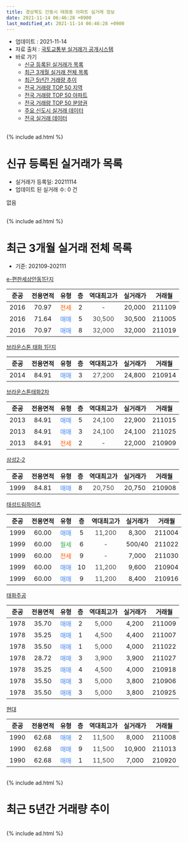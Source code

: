 ```yaml
---
title: 경상북도 안동시 태화동 아파트 실거래 정보
date: 2021-11-14 06:46:28 +0900
last_modified_at: 2021-11-14 06:46:28 +0900
---
```


* 업데이트 : 2021-11-14
* 자료 출처 : [국토교통부 실거래가 공개시스템](http://rt.molit.go.kr)
* 바로 가기
    * [신규 등록된 실거래가 목록](#신규-등록된-실거래가-목록)
    * [최근 3개월 실거래 전체 목록](#최근-3개월-실거래-전체-목록)
    * [최근 5년간 거래량 추이](#최근-5년간-거래량-추이)
    * [전국 거래량 TOP 50 지역](https://inasie.github.io/apt-trade-info/최근-3개월-전국에서-가장-거래가-많이-발생한-지역)
    * [전국 거래량 TOP 50 아파트](https://inasie.github.io/apt-trade-info/최근-3개월-전국에서-가장-거래가-많이-발생한-아파트)
    * [전국 거래량 TOP 50 분양권](https://inasie.github.io/apt-trade-info/최근-3개월-전국에서-가장-거래가-많이-발생한-분양권)
    * [주요 신도시 실거래 데이터](https://inasie.github.io/apt-trade-info/주요-신도시)
    * [전국 실거래 데이터](https://inasie.github.io/apt-trade-info/전국)
<br>
{% include ad.html %}
<br>

# 신규 등록된 실거래가 목록
* 실거래가 등록일: 20211114
* 업데이트 된 실거래 수: 0 건

없음

<br>
{% include ad.html %}
<br>

# 최근 3개월 실거래 전체 목록
* 기준: 202109-202111


[e-편한세상안동1단지](https://search.naver.com/search.naver?query=%EA%B2%BD%EC%83%81%EB%B6%81%EB%8F%84+%EC%95%88%EB%8F%99%EC%8B%9C+%ED%83%9C%ED%99%94%EB%8F%99+e-%ED%8E%B8%ED%95%9C%EC%84%B8%EC%83%81%EC%95%88%EB%8F%991%EB%8B%A8%EC%A7%80)

|준공|전용면적|유형|층|역대최고가|실거래가|거래월|
|:---:|:---:|:---:|:---:|:---:|:---:|:---:|
|2016|70.97|<span style="color:#ff5a00">전세</span>|2|<span style="color:#444444">-</span>|20,000|211109|
|2016|71.64|<span style="color:#4285f3">매매</span>|5|<span style="color:#444444">30,500</span>|30,500|211005|
|2016|70.97|<span style="color:#4285f3">매매</span>|8|<span style="color:#444444">32,000</span>|32,000|211019|

[브라운스톤 태화 1단지](https://search.naver.com/search.naver?query=%EA%B2%BD%EC%83%81%EB%B6%81%EB%8F%84+%EC%95%88%EB%8F%99%EC%8B%9C+%ED%83%9C%ED%99%94%EB%8F%99+%EB%B8%8C%EB%9D%BC%EC%9A%B4%EC%8A%A4%ED%86%A4+%ED%83%9C%ED%99%94+1%EB%8B%A8%EC%A7%80)

|준공|전용면적|유형|층|역대최고가|실거래가|거래월|
|:---:|:---:|:---:|:---:|:---:|:---:|:---:|
|2014|84.91|<span style="color:#4285f3">매매</span>|3|<span style="color:#444444">27,200</span>|24,800|210914|

[브라운스톤태화2차](https://search.naver.com/search.naver?query=%EA%B2%BD%EC%83%81%EB%B6%81%EB%8F%84+%EC%95%88%EB%8F%99%EC%8B%9C+%ED%83%9C%ED%99%94%EB%8F%99+%EB%B8%8C%EB%9D%BC%EC%9A%B4%EC%8A%A4%ED%86%A4%ED%83%9C%ED%99%942%EC%B0%A8)

|준공|전용면적|유형|층|역대최고가|실거래가|거래월|
|:---:|:---:|:---:|:---:|:---:|:---:|:---:|
|2013|84.91|<span style="color:#4285f3">매매</span>|5|<span style="color:#444444">24,100</span>|22,900|211015|
|2013|84.91|<span style="color:#4285f3">매매</span>|3|<span style="color:#444444">24,100</span>|24,100|211025|
|2013|84.91|<span style="color:#ff5a00">전세</span>|2|<span style="color:#444444">-</span>|22,000|210909|

[삼성2-2](https://search.naver.com/search.naver?query=%EA%B2%BD%EC%83%81%EB%B6%81%EB%8F%84+%EC%95%88%EB%8F%99%EC%8B%9C+%ED%83%9C%ED%99%94%EB%8F%99+%EC%82%BC%EC%84%B12-2)

|준공|전용면적|유형|층|역대최고가|실거래가|거래월|
|:---:|:---:|:---:|:---:|:---:|:---:|:---:|
|1999|84.81|<span style="color:#4285f3">매매</span>|8|<span style="color:#444444">20,750</span>|20,750|210908|

[태성드림하이츠](https://search.naver.com/search.naver?query=%EA%B2%BD%EC%83%81%EB%B6%81%EB%8F%84+%EC%95%88%EB%8F%99%EC%8B%9C+%ED%83%9C%ED%99%94%EB%8F%99+%ED%83%9C%EC%84%B1%EB%93%9C%EB%A6%BC%ED%95%98%EC%9D%B4%EC%B8%A0)

|준공|전용면적|유형|층|역대최고가|실거래가|거래월|
|:---:|:---:|:---:|:---:|:---:|:---:|:---:|
|1999|60.00|<span style="color:#4285f3">매매</span>|5|<span style="color:#444444">11,200</span>|8,300|211004|
|1999|60.00|<span style="color:#34a853">월세</span>|6|<span style="color:#444444">-</span>|500/40|211022|
|1999|60.00|<span style="color:#ff5a00">전세</span>|9|<span style="color:#444444">-</span>|7,000|211030|
|1999|60.00|<span style="color:#4285f3">매매</span>|10|<span style="color:#444444">11,200</span>|9,600|210904|
|1999|60.00|<span style="color:#4285f3">매매</span>|9|<span style="color:#444444">11,200</span>|8,400|210916|

[태화주공](https://search.naver.com/search.naver?query=%EA%B2%BD%EC%83%81%EB%B6%81%EB%8F%84+%EC%95%88%EB%8F%99%EC%8B%9C+%ED%83%9C%ED%99%94%EB%8F%99+%ED%83%9C%ED%99%94%EC%A3%BC%EA%B3%B5)

|준공|전용면적|유형|층|역대최고가|실거래가|거래월|
|:---:|:---:|:---:|:---:|:---:|:---:|:---:|
|1978|35.70|<span style="color:#4285f3">매매</span>|2|<span style="color:#444444">5,000</span>|4,200|211009|
|1978|35.25|<span style="color:#4285f3">매매</span>|1|<span style="color:#444444">4,500</span>|4,400|211007|
|1978|35.50|<span style="color:#4285f3">매매</span>|1|<span style="color:#444444">5,000</span>|4,000|211022|
|1978|28.72|<span style="color:#4285f3">매매</span>|3|<span style="color:#444444">3,900</span>|3,900|211027|
|1978|35.25|<span style="color:#4285f3">매매</span>|4|<span style="color:#444444">4,500</span>|4,000|210918|
|1978|35.50|<span style="color:#4285f3">매매</span>|3|<span style="color:#444444">5,000</span>|3,800|210906|
|1978|35.50|<span style="color:#4285f3">매매</span>|3|<span style="color:#444444">5,000</span>|3,800|210925|

[현대](https://search.naver.com/search.naver?query=%EA%B2%BD%EC%83%81%EB%B6%81%EB%8F%84+%EC%95%88%EB%8F%99%EC%8B%9C+%ED%83%9C%ED%99%94%EB%8F%99+%ED%98%84%EB%8C%80)

|준공|전용면적|유형|층|역대최고가|실거래가|거래월|
|:---:|:---:|:---:|:---:|:---:|:---:|:---:|
|1990|62.68|<span style="color:#4285f3">매매</span>|2|<span style="color:#444444">11,500</span>|8,000|211008|
|1990|62.68|<span style="color:#4285f3">매매</span>|9|<span style="color:#444444">11,500</span>|10,900|211013|
|1990|62.68|<span style="color:#4285f3">매매</span>|1|<span style="color:#444444">11,500</span>|7,000|210920|


<br>
{% include ad.html %}
<br>

# 최근 5년간 거래량 추이


<div style="width:100%;">
    <canvas id="deal_progress" height="200"></canvas>
</div>

<script>
new Chart(document.getElementById("deal_progress"), {
    type: 'line',
    data: {
        labels: ['201611','201612','201701','201702','201703','201704','201705','201706','201707','201708','201709','201710','201711','201712','201801','201802','201803','201804','201805','201806','201807','201808','201809','201810','201811','201812','201901','201902','201903','201904','201905','201906','201907','201908','201909','201910','201911','201912','202001','202002','202003','202004','202005','202006','202007','202008','202009','202010','202011','202012','202101','202102','202103','202104','202105','202106','202107','202108','202109','202110','202111'],
        datasets: [{
            label: '매매',
            pointRadius: 1,
            data: [4, 7, 12, 8, 11, 6, 11, 13, 14, 4, 6, 7, 8, 8, 7, 3, 4, 8, 2, 9, 11, 10, 6, 7, 6, 7, 7, 3, 13, 7, 9, 8, 7, 12, 13, 10, 15, 10, 12, 21, 7, 16, 14, 10, 4, 10, 15, 18, 22, 17, 23, 27, 27, 24, 21, 30, 25, 7, 8, 11, 0],
            borderColor: "rgba(255, 201, 14, 1)",
            backgroundColor: "rgba(255, 201, 14, 0.5)",
            fill: false,
            lineTension: 0
        },{
            label: '전월세',
            pointRadius: 1,
            data: [6, 10, 17, 11, 5, 3, 4, 4, 2, 1, 1, 1, 2, 2, 5, 6, 1, 2, 3, 3, 4, 1, 3, 5, 6, 1, 6, 8, 3, 3, 4, 2, 1, 1, 2, 1, 4, 2, 5, 4, 4, 2, 0, 1, 1, 0, 4, 0, 3, 4, 2, 2, 1, 4, 7, 1, 0, 2, 1, 2, 1],
            borderColor: "rgba(0, 141, 185, 1)",
            backgroundColor: "rgba(0, 141, 185, 0.5)",
            fill: false,
            lineTension: 0
        }
        ]
    },
    options: {
        responsive: true,
        title: {
            display: false
        },
        tooltips: {
            mode: 'index',
            intersect: false
        },
        hover: {
            mode: 'nearest',
            intersect: true
        },
        scales: {
            xAxes: [{
                display: true,
                scaleLabel: {
                    display: true,
                    labelString: '년/월'
                }
            }],
            yAxes: [{
                display: true,
                ticks: {
                    suggestedMin: 0,
                },
                scaleLabel: {
                    display: true,
                    labelString: '실거래 수'
                }
            }]
        }
    }
});

</script>


<br>
{% include ad.html %}
<br>

